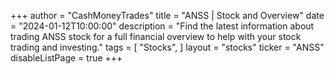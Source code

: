 +++
author = "CashMoneyTrades"
title = "ANSS | Stock and Overview"
date = "2024-01-12T10:00:00"
description = "Find the latest information about trading ANSS stock for a full financial overview to help with your stock trading and investing."
tags = [
   "Stocks",
]
layout = "stocks"
ticker = "ANSS"
disableListPage = true
+++

